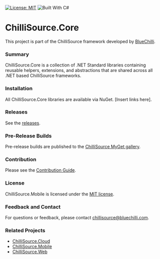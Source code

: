 [![License: MIT](https://img.shields.io/badge/License-MIT-blue.svg)](https://opensource.org/licenses/MIT) ![Built With C#](https://img.shields.io/badge/Built_with-C%23-green.svg)

# ChilliSource.Core #

This project is part of the ChilliSource framework developed by [BlueChilli](https://github.com/BlueChilli).

### Summary ###

ChilliSource.Core is a collection of .NET Standard libraries containing reusable helpers, extensions, and abstractions that are shared across all .NET based ChilliSource frameworks. 

### Installation ###

All ChilliSource.Core libraries are available via NuGet. [Insert links here].

### Releases ###

See the [releases](https://github.com/BlueChilli/ChilliSource.Core/releases).

### Pre-Release Builds ###

Pre-release builds are published to the [ChilliSource MyGet gallery](https://bluechilli.myget.org/gallery).

### Contribution ###

Please see the [Contribution Guide](.github/CONTRIBUTING.md).

### License ###

ChilliSource.Mobile is licensed under the [MIT license](LICENSE).

### Feedback and Contact ###

For questions or feedback, please contact chillisource@bluechilli.com.

### Related Projects ###

* [ChilliSource.Cloud](https://github.com/BlueChilli/ChilliSource.Cloud)
* [ChilliSource.Mobile](https://github.com/BlueChilli/ChilliSource.Mobile)
* [ChilliSource.Web](https://github.com/BlueChilli/frecl)

